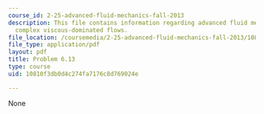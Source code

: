 ```yaml
---
course_id: 2-25-advanced-fluid-mechanics-fall-2013
description: This file contains information regarding advanced fluid mechanics, more
  complex viscous-dominated flows.
file_location: /coursemedia/2-25-advanced-fluid-mechanics-fall-2013/10810f3db0d4c274fa7176c8d769024e_MIT2_25F13_Problem6.13.pdf
file_type: application/pdf
layout: pdf
title: Problem 6.13
type: course
uid: 10810f3db0d4c274fa7176c8d769024e

---
```

None
